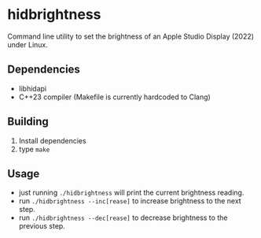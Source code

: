 hidbrightness
=============

Command line utility to set the brightness of an Apple Studio Display (2022)
under Linux.

Dependencies
------------
* libhidapi
* C++23 compiler (Makefile is currently hardcoded to Clang)

Building
--------
1. Install dependencies
2. type `make`

Usage
-----
* just running `./hidbrightness` will print the current brightness reading.
* run `./hidbrightness --inc[rease]` to increase brightness to the next step.
* run `./hidbrightness --dec[rease]` to decrease brightness to the previous step.
